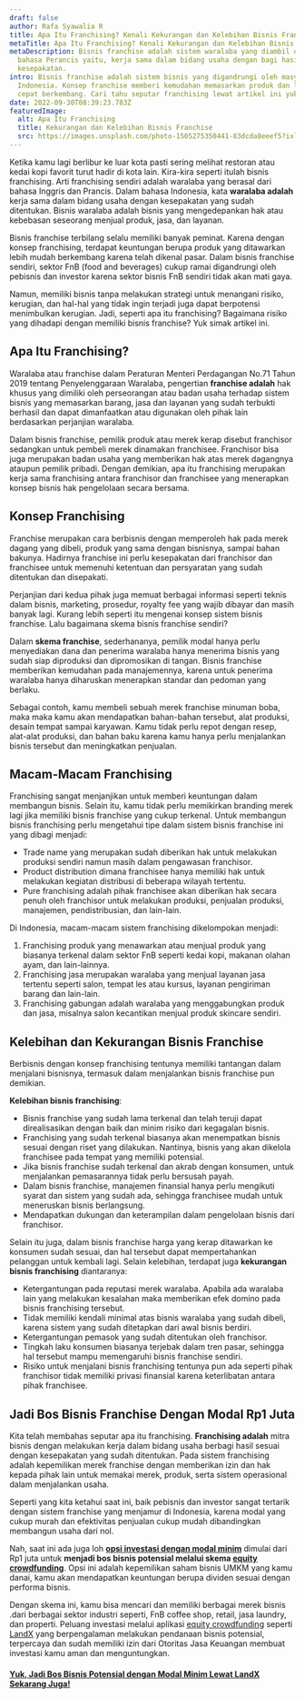 ```yaml
---
draft: false
author: Rafa Syawalia R
title: Apa Itu Franchising? Kenali Kekurangan dan Kelebihan Bisnis Franchise
metaTitle: Apa Itu Franchising? Kenali Kekurangan dan Kelebihan Bisnis Franchise
metaDescription: Bisnis franchise adalah sistem waralaba yang diambil dari
  bahasa Perancis yaitu, kerja sama dalam bidang usaha dengan bagi hasil sesuai
  kesepakatan.
intro: Bisnis franchise adalah sistem bisnis yang digandrungi oleh masyarakat
  Indonesia. Konsep franchise memberi kemudahan memasarkan produk dan lebih
  cepat berkembang. Cari tahu seputar franchising lewat artikel ini yuk.
date: 2022-09-30T08:39:23.783Z
featuredImage:
  alt: Apa Itu Franchising
  title: Kekurangan dan Kelebihan Bisnis Franchise
  src: https://images.unsplash.com/photo-1505275350441-83dcda8eeef5?ixlib=rb-1.2.1&ixid=MnwxMjA3fDB8MHxwaG90by1wYWdlfHx8fGVufDB8fHx8&auto=format&fit=crop&w=1374&q=80
---
```

Ketika kamu lagi berlibur ke luar kota pasti sering melihat restoran atau kedai kopi favorit turut hadir di kota lain. Kira-kira seperti itulah bisnis franchising. Arti franchising sendiri adalah waralaba yang berasal dari bahasa Inggris dan Prancis. Dalam bahasa Indonesia, kata **waralaba adalah** kerja sama dalam bidang usaha dengan kesepakatan yang sudah ditentukan. Bisnis waralaba adalah bisnis yang mengedepankan hak atau kebebasan seseorang menjual produk, jasa, dan layanan.

Bisnis franchise terbilang selalu memiliki banyak peminat. Karena dengan konsep franchising, terdapat keuntungan berupa produk yang ditawarkan lebih mudah berkembang karena telah dikenal pasar. Dalam bisnis franchise sendiri, sektor FnB (food and beverages) cukup ramai digandrungi oleh pebisnis dan investor karena sektor bisnis FnB sendiri tidak akan mati gaya. 

Namun, memiliki bisnis tanpa melakukan strategi untuk menangani risiko, kerugian, dan hal-hal yang tidak ingin terjadi juga dapat berpotensi menimbulkan kerugian. Jadi, seperti apa itu franchising? Bagaimana risiko yang dihadapi dengan memiliki bisnis franchise? Yuk simak artikel ini.

## Apa Itu Franchising?

Waralaba atau franchise dalam Peraturan Menteri Perdagangan No.71 Tahun 2019 tentang Penyelenggaraan Waralaba, pengertian **franchise adalah** hak khusus yang dimiliki oleh perseorangan atau badan usaha terhadap sistem bisnis yang memasarkan barang, jasa dan layanan yang sudah terbukti berhasil dan dapat dimanfaatkan atau digunakan oleh pihak lain berdasarkan perjanjian waralaba.

Dalam bisnis franchise, pemilik produk atau merek kerap disebut franchisor sedangkan untuk pembeli merek dinamakan franchisee. Franchisor bisa juga merupakan badan usaha yang memberikan hak atas merek dagangnya ataupun pemilik pribadi. Dengan demikian, apa itu franchising merupakan kerja sama franchising antara franchisor dan franchisee yang menerapkan konsep bisnis hak pengelolaan secara bersama.

## Konsep Franchising

Franchise merupakan cara berbisnis dengan memperoleh hak pada merek dagang yang dibeli, produk yang sama dengan bisnisnya, sampai bahan bakunya. Hadirnya franchise ini perlu kesepakatan dari franchisor dan franchisee untuk memenuhi ketentuan dan persyaratan yang sudah ditentukan dan disepakati.

Perjanjian dari kedua pihak juga memuat berbagai informasi seperti teknis dalam bisnis, marketing, prosedur, royalty fee yang wajib dibayar dan masih banyak lagi. Kurang lebih seperti itu mengenai konsep sistem bisnis franchise. Lalu bagaimana skema bisnis franchise sendiri? 

Dalam **skema franchise**, sederhananya, pemilik modal hanya perlu menyediakan dana dan penerima waralaba hanya menerima bisnis yang sudah siap diproduksi dan dipromosikan di tangan. Bisnis franchise memberikan kemudahan pada manajemennya, karena untuk penerima waralaba hanya diharuskan menerapkan standar dan pedoman yang berlaku.

Sebagai contoh, kamu membeli sebuah merek franchise minuman boba, maka maka kamu akan mendapatkan bahan-bahan tersebut, alat produksi, desain tempat sampai karyawan. Kamu tidak perlu repot dengan resep, alat-alat produksi, dan bahan baku karena kamu hanya perlu menjalankan bisnis tersebut dan meningkatkan penjualan.

## Macam-Macam Franchising

Franchising sangat menjanjikan untuk memberi keuntungan dalam membangun bisnis. Selain itu, kamu tidak perlu memikirkan branding merek lagi jika memiliki bisnis franchise yang cukup terkenal. Untuk membangun bisnis franchising perlu mengetahui tipe dalam sistem bisnis franchise ini yang dibagi menjadi:

* Trade name yang merupakan sudah diberikan hak untuk melakukan produksi sendiri namun masih dalam pengawasan franchisor.
* Product distribution dimana franchisee hanya memiliki hak untuk melakukan kegiatan distribusi di beberapa wilayah tertentu.
* Pure franchising adalah pihak franchisee akan diberikan hak secara penuh oleh franchisor untuk melakukan produksi, penjualan produksi, manajemen, pendistribusian, dan lain-lain.

Di Indonesia, macam-macam sistem franchising dikelompokan menjadi:

1. Franchising produk yang menawarkan atau menjual produk yang biasanya terkenal dalam sektor FnB seperti kedai kopi, makanan olahan ayam, dan lain-lainnya.
2. Franchising jasa merupakan waralaba yang menjual layanan jasa tertentu seperti salon, tempat les atau kursus, layanan pengiriman barang dan lain-lain.
3. Franchising gabungan adalah waralaba yang menggabungkan produk dan jasa, misalnya salon kecantikan menjual produk skincare sendiri.

## Kelebihan dan Kekurangan Bisnis Franchise

Berbisnis dengan konsep franchising tentunya memiliki tantangan dalam menjalani bisnisnya, termasuk dalam menjalankan bisnis franchise pun demikian. 

**Kelebihan bisnis franchising**:

* Bisnis franchise yang sudah lama terkenal dan telah teruji dapat direalisasikan dengan baik dan minim risiko dari kegagalan bisnis.
* Franchising yang sudah terkenal biasanya akan menempatkan bisnis sesuai dengan riset yang dilakukan. Nantinya, bisnis yang akan dikelola franchisee pada tempat yang memiliki potensial. 
* Jika bisnis franchise sudah terkenal dan akrab dengan konsumen, untuk menjalankan pemasarannya tidak perlu bersusah payah.
* Dalam bisnis franchise, manajemen finansial hanya perlu mengikuti syarat dan sistem yang sudah ada, sehingga franchisee mudah untuk meneruskan bisnis berlangsung.
* Mendapatkan dukungan dan keterampilan dalam pengelolaan bisnis dari franchisor.

Selain itu juga, dalam bisnis franchise harga yang kerap ditawarkan ke konsumen sudah sesuai, dan hal tersebut dapat mempertahankan pelanggan untuk kembali lagi. Selain kelebihan, terdapat juga **kekurangan** **bisnis franchising** diantaranya:

* Ketergantungan pada reputasi merek waralaba. Apabila ada waralaba lain yang melakukan kesalahan maka memberikan efek domino pada bisnis franchising tersebut.
* Tidak memiliki kendali minimal atas bisnis waralaba yang sudah dibeli, karena sistem yang sudah ditetapkan dari awal bisnis berdiri. 
* Ketergantungan pemasok yang sudah ditentukan oleh franchisor.
* Tingkah laku konsumen biasanya terjebak dalam tren pasar, sehingga hal tersebut mampu memengaruhi bisnis franchise sendiri.
* Risiko untuk menjalani bisnis franchising tentunya pun ada seperti pihak franchisor tidak memiliki privasi finansial karena keterlibatan antara pihak franchisee. 

## Jadi Bos Bisnis Franchise Dengan Modal Rp1 Juta

Kita telah membahas seputar apa itu franchising. **Franchising adalah** mitra bisnis dengan melakukan kerja dalam bidang usaha berbagi hasil sesuai dengan kesepakatan yang sudah ditentukan. Pada sistem franchising adalah kepemilikan merek franchise dengan memberikan izin dan hak kepada pihak lain untuk memakai merek, produk, serta sistem operasional dalam menjalankan usaha.

Seperti yang kita ketahui saat ini, baik pebisnis dan investor sangat tertarik dengan sistem franchise yang menjamur di Indonesia, karena modal yang cukup murah dan efektivitas penjualan cukup mudah dibandingkan membangun usaha dari nol. 

Nah, saat ini ada juga loh **[opsi investasi dengan modal minim](https://landx.id/)** dimulai dari Rp1 juta untuk **menjadi bos bisnis potensial melalui skema [equity crowdfunding](https://landx.id/)**. Opsi ini adalah kepemilikan saham bisnis UMKM yang kamu danai, kamu akan mendapatkan keuntungan berupa dividen sesuai dengan performa bisnis. 

Dengan skema ini, kamu bisa mencari dan memiliki berbagai merek bisnis .dari berbagai sektor industri seperti, FnB coffee shop, retail, jasa laundry, dan properti. Peluang investasi melalui aplikasi [equity crowdfunding](https://landx.id/) seperti [LandX](<coffee shop>) yang berpengalaman melakukan pendanaan bisnis potensial, terpercaya dan sudah memiliki izin dari Otoritas Jasa Keuangan membuat investasi kamu aman dan menguntungkan. 

#### [Yuk, Jadi Bos Bisnis Potensial dengan Modal Minim Lewat LandX Sekarang Juga! ](https://app.landx.id/?utm_source=Organic+Page&utm_medium=Content+Blog&utm_campaign=BlogLandX&utm_id=Blog)
